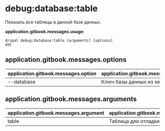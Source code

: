 # debug:database:table
Показать все таблицы в данной базе данных.

**application.gitbook.messages.usage:**
```
drupal debug:database:table [arguments] [options]
ddt
```

## application.gitbook.messages.options
application.gitbook.messages.option | application.gitbook.messages.details
-------|-------------
--database | Ключ базы данных из settings.php

## application.gitbook.messages.arguments
application.gitbook.messages.argument | application.gitbook.messages.details
---------|-------------
table | Таблица для отладки
